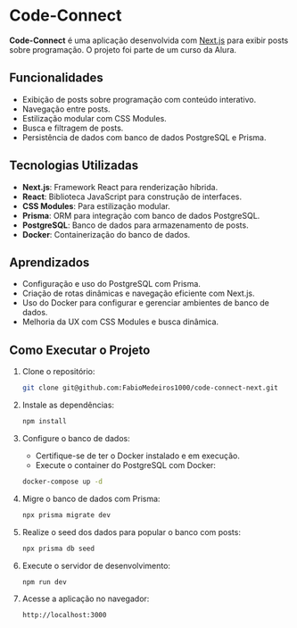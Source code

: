 # Code-Connect

**Code-Connect** é uma aplicação desenvolvida com [Next.js](https://nextjs.org/) para exibir posts sobre programação. O projeto foi parte de um curso da Alura.

## Funcionalidades

- Exibição de posts sobre programação com conteúdo interativo.
- Navegação entre posts.
- Estilização modular com CSS Modules.
- Busca e filtragem de posts.
- Persistência de dados com banco de dados PostgreSQL e Prisma.

## Tecnologias Utilizadas

- **Next.js**: Framework React para renderização híbrida.
- **React**: Biblioteca JavaScript para construção de interfaces.
- **CSS Modules**: Para estilização modular.
- **Prisma**: ORM para integração com banco de dados PostgreSQL.
- **PostgreSQL**: Banco de dados para armazenamento de posts.
- **Docker**: Containerização do banco de dados.

## Aprendizados

- Configuração e uso do PostgreSQL com Prisma.
- Criação de rotas dinâmicas e navegação eficiente com Next.js.
- Uso do Docker para configurar e gerenciar ambientes de banco de dados.
- Melhoria da UX com CSS Modules e busca dinâmica.

## Como Executar o Projeto

1. Clone o repositório:
   ```bash
   git clone git@github.com:FabioMedeiros1000/code-connect-next.git
   ```

2. Instale as dependências:

   ```bash
   npm install
   ```

3. Configure o banco de dados:

   - Certifique-se de ter o Docker instalado e em execução.
   - Execute o container do PostgreSQL com Docker:


   ```bash
   docker-compose up -d
   ```

4. Migre o banco de dados com Prisma:

   ```bash
   npx prisma migrate dev
   ```

5. Realize o seed dos dados para popular o banco com posts:

   ```bash
   npx prisma db seed
   ```

6. Execute o servidor de desenvolvimento:

   ```bash
   npm run dev
   ```

7. Acesse a aplicação no navegador:

   ```bash
   http://localhost:3000
   ```
